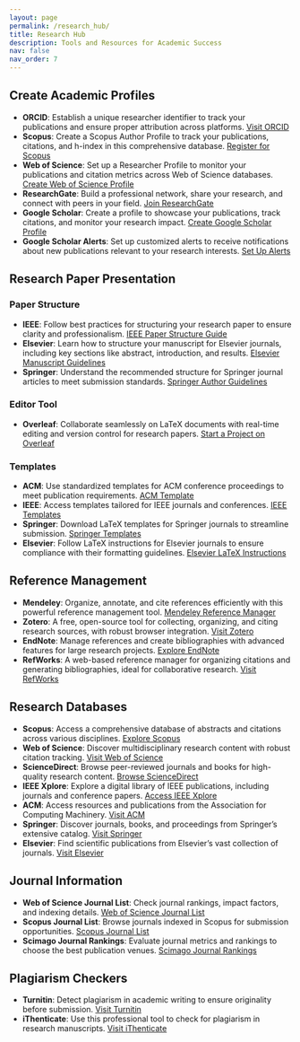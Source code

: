 ```yaml
---
layout: page
permalink: /research_hub/
title: Research Hub
description: Tools and Resources for Academic Success
nav: false
nav_order: 7
---
```


## Create Academic Profiles
- **ORCID**: Establish a unique researcher identifier to track your publications and ensure proper attribution across platforms. [Visit ORCID](https://orcid.org/)
- **Scopus**: Create a Scopus Author Profile to track your publications, citations, and h-index in this comprehensive database. [Register for Scopus](https://www.scopus.com/signin.uri)
- **Web of Science**: Set up a Researcher Profile to monitor your publications and citation metrics across Web of Science databases. [Create Web of Science Profile](https://access.clarivate.com/register)
- **ResearchGate**: Build a professional network, share your research, and connect with peers in your field. [Join ResearchGate](https://www.researchgate.net/)
- **Google Scholar**: Create a profile to showcase your publications, track citations, and monitor your research impact. [Create Google Scholar Profile](https://scholar.google.com/schhp?hl=en)
- **Google Scholar Alerts**: Set up customized alerts to receive notifications about new publications relevant to your research interests. [Set Up Alerts](https://scholar.google.com/scholar_alerts?view_op=list_alerts&hl=en)

## Research Paper Presentation
### Paper Structure
- **IEEE**: Follow best practices for structuring your research paper to ensure clarity and professionalism. [IEEE Paper Structure Guide](https://conferences.ieeeauthorcenter.ieee.org/write-your-paper/structure-your-paper/)
- **Elsevier**: Learn how to structure your manuscript for Elsevier journals, including key sections like abstract, introduction, and results. [Elsevier Manuscript Guidelines](https://www.elsevier.com/subject/next/guide-for-authors)
- **Springer**: Understand the recommended structure for Springer journal articles to meet submission standards. [Springer Author Guidelines](https://www.springer.com/gp/authors-editors/authorandreviewertutorials/writing-a-journal-manuscript)

### Editor Tool
- **Overleaf**: Collaborate seamlessly on LaTeX documents with real-time editing and version control for research papers. [Start a Project on Overleaf](https://www.overleaf.com/project)

### Templates
- **ACM**: Use standardized templates for ACM conference proceedings to meet publication requirements. [ACM Template](https://www.acm.org/publications/proceedings-template)
- **IEEE**: Access templates tailored for IEEE journals and conferences. [IEEE Templates](https://www.ieee.org/conferences/publishing/templates.html)
- **Springer**: Download LaTeX templates for Springer journals to streamline submission. [Springer Templates](https://preview.springer.com/gp/livingreviews/latex-templates)
- **Elsevier**: Follow LaTeX instructions for Elsevier journals to ensure compliance with their formatting guidelines. [Elsevier LaTeX Instructions](https://www.elsevier.com/authors/policies-and-guidelines/latex-instructions)

## Reference Management
- **Mendeley**: Organize, annotate, and cite references efficiently with this powerful reference management tool. [Mendeley Reference Manager](https://www.mendeley.com/reference-manager/)
- **Zotero**: A free, open-source tool for collecting, organizing, and citing research sources, with robust browser integration. [Visit Zotero](https://www.zotero.org/)
- **EndNote**: Manage references and create bibliographies with advanced features for large research projects. [Explore EndNote](https://endnote.com/)
- **RefWorks**: A web-based reference manager for organizing citations and generating bibliographies, ideal for collaborative research. [Visit RefWorks](https://www.refworks.com/)

## Research Databases
- **Scopus**: Access a comprehensive database of abstracts and citations across various disciplines. [Explore Scopus](https://www.scopus.com/)
- **Web of Science**: Discover multidisciplinary research content with robust citation tracking. [Visit Web of Science](https://www.webofscience.com/)
- **ScienceDirect**: Browse peer-reviewed journals and books for high-quality research content. [Browse ScienceDirect](https://www.sciencedirect.com/)
- **IEEE Xplore**: Explore a digital library of IEEE publications, including journals and conference papers. [Access IEEE Xplore](https://ieeexplore.ieee.org/)
- **ACM**: Access resources and publications from the Association for Computing Machinery. [Visit ACM](https://www.acm.org/)
- **Springer**: Discover journals, books, and proceedings from Springer’s extensive catalog. [Visit Springer](https://www.springer.com/)
- **Elsevier**: Find scientific publications from Elsevier’s vast collection of journals. [Visit Elsevier](https://www.elsevier.com/)

## Journal Information
- **Web of Science Journal List**: Check journal rankings, impact factors, and indexing details. [Web of Science Journal List](https://mjl.clarivate.com/home)
- **Scopus Journal List**: Browse journals indexed in Scopus for submission opportunities. [Scopus Journal List](https://www.scopus.com/home.uri)
- **Scimago Journal Rankings**: Evaluate journal metrics and rankings to choose the best publication venues. [Scimago Journal Rankings](https://www.scimagojr.com/)

## Plagiarism Checkers
- **Turnitin**: Detect plagiarism in academic writing to ensure originality before submission. [Visit Turnitin](https://www.turnitin.com/)
- **iThenticate**: Use this professional tool to check for plagiarism in research manuscripts. [Visit iThenticate](https://www.ithenticate.com/)